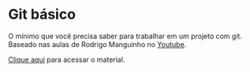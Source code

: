 # Git básico
O mínimo que você precisa saber para trabalhar em um projeto com git. Baseado nas aulas de Rodrigo Manguinho no [Youtube](https://www.youtube.com/watch?v=oj1EAWwiojM&list=PL9aKtVrF05DzbNiE7jcm7s6z6Lg-u72Rq).

[Clique aqui](basics.md) para acessar o material.